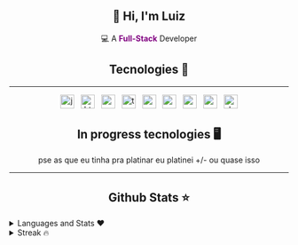
<h2 align="center">👋 Hi, I'm Luiz</h2>
<p align="center">
  💻 A <strong style="color:purple">Full-Stack</strong> Developer<br>
</p>

<h2 align="center">Tecnologies 🔧</h2>

---

<div align="center">
  <img src="https://img.shields.io/badge/JavaScript-F7DF1E?logo=javascript&logoColor=black&style=for-the-badge" height="25" alt="javascript logo"  />
  <img width="4" />
  <img src="https://img.shields.io/badge/HTML5-E34F26?logo=html5&logoColor=white&style=for-the-badge" height="25" alt="html5 logo"  />
  <img width="4" />
  <img src="https://img.shields.io/badge/CSS3-1572B6?logo=css3&logoColor=white&style=for-the-badge" height="25" alt="css3 logo"  />
  <img width="4" />
  <img src="https://img.shields.io/badge/TypeScript-3178C6?logo=typescript&logoColor=white&style=for-the-badge" height="25" alt="typescript logo"  />
  <img width="4" />
  <img src="https://img.shields.io/badge/Node.js-339933?logo=nodedotjs&logoColor=white&style=for-the-badge" height="25" alt="nodejs logo"  />
  <img width="4" />
  <img src="https://img.shields.io/badge/C-A8B9CC?logo=c&color=red&logoColor=white&style=for-the-badge%22" height="25" alt="c logo"  />
  <img width="4" />
  <img src="https://img.shields.io/badge/React-61DAFB?logo=react&logoColor=black&style=for-the-badge" height="25" alt="react logo"  />
  <img width="4" />
  <img src="https://img.shields.io/badge/C%20Sharp-239120?logo=csharp&color=black&style=for-the-badge" height="25" alt="csharp logo"  />
  <img width="4" />
  <img src="https://img.shields.io/badge/.NET-512BD4?logo=dotnet&logoColor=white&style=for-the-badge" height="25" alt="dot-net logo"  />
</div>


<h2 align="center">In progress tecnologies 🖥️</h2>

<div align="center">
  pse as que eu tinha pra platinar eu platinei +/- ou quase isso
</div>

---

<h2 align="center">Github Stats ⭐</h2>


<details>
  <summary>Languages and Stats ❤️</summary>
  <br>
  <p align="center">
    <a href="https://github.com/luizhenriquedu">
      <img src="https://github-readme-stats.vercel.app/api?username=luizhenriquedu&show_icons=true&theme=gruvbox_light&line_height=27" alt="GitHub Stats" />
      <img src="https://github-readme-stats.vercel.app/api/top-langs/?username=luizhenriquedu&langs_count=8&layout=compact&theme=gruvbox_light" alt="Top Languages" />
    </a>
  </p>
</details>

<details>
  <summary>Streak 🔥</summary>
  <br>
  <p align="center">
    <a href="https://github.com/luizhenriquedu">
      <img src="https://github-readme-streak-stats.herokuapp.com/?user=luizhenriquedu&hide_border=false&theme=gruvbox-duo" alt="GitHub Streak" />
    </a>
  </p>
</details>

###
